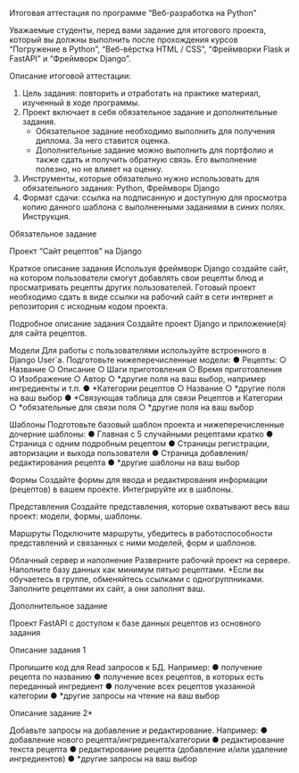 Итоговая аттестация по программе “Веб-разработка на Python”

Уважаемые студенты, перед вами задание для итогового проекта, который вы
должны выполнить после прохождения курсов “Погружение в Python”,
“Веб-вёрстка HTML / CSS”, “Фреймворки Flask и FastAPI” и “Фреймворк Django”.

Описание итоговой аттестации:
1) Цель задания: повторить и отработать на практике материал, изученный в ходе программы.
2) Проект включает в себя обязательное задание и дополнительные задания.
   - Обязательное задание необходимо выполнить для получения диплома.
   За него ставится оценка.
   - Дополнительные задание можно выполнить для портфолио и также
   сдать и получить обратную связь. Его выполнение полезно, но не
   влияет на оценку.
3) Инструменты, которые обязательно нужно использовать для обязательного задания: 
   Python, Фреймворк Django
4) Формат сдачи: ссылка на подписанную и доступную для просмотра копию данного 
   шаблона с выполненными заданиями в синих полях. Инструкция.


Обязательное задание

Проект “Сайт рецептов” на Django

Краткое описание задания
Используя фреймворк Django создайте сайт, на котором пользователи смогут
добавлять свои рецепты блюд и просматривать рецепты других пользователей.
Готовый проект необходимо сдать в виде ссылки на рабочий сайт в сети интернет и
репозитория с исходным кодом проекта.

Подробное описание задания
Создайте проект Django и приложение(я) для сайта рецептов.

Модели
Для работы с пользователями используйте встроенного в Django User`a.
Подготовьте нижеперечисленные модели:
    ● Рецепты:
        ○ Название
        ○ Описание
        ○ Шаги приготовления
        ○ Время приготовления
        ○ Изображение
        ○ Автор
        ○ *другие поля на ваш выбор, например ингредиенты и т.п.
    ● *Категории рецептов
        ○ Название
        ○ *другие поля на ваш выбор
    ● *Связующая таблица для связи Рецептов и Категории
        ○ *обязательные для связи поля
        ○ *другие поля на ваш выбор

Шаблоны
Подготовьте базовый шаблон проекта и нижеперечисленные дочерние шаблоны:
    ● Главная с 5 случайными рецептами кратко
    ● Страница с одним подробным рецептом
    ● Страницы регистрации, авторизации и выхода пользователя
    ● Страница добавления/редактирования рецепта
    ● *другие шаблоны на ваш выбор

Формы
Создайте формы для ввода и редактирования информации (рецептов) в вашем
проекте. Интегрируйте их в шаблоны.

Представления
Создайте представления, которые охватывают весь ваш проект: модели, формы,
шаблоны.

Маршруты
Подключите маршруты, убедитесь в работоспособности представлений и связанных
с ними моделей, форм и шаблонов.

Облачный сервер и наполнение
Разверните рабочий проект на сервере. Наполните базу данных как минимум пятью
рецептами.
*Если вы обучаетесь в группе, обменяйтесь ссылками с одногруппниками.
Заполните рецептами их сайт, а они заполнят ваш.

Дополнительное задание

Проект FastAPI с доступом к базе данных рецептов из основного задания

Описание задания 1

Пропишите код для Read запросов к БД. Например:
    ● получение рецепта по названию
    ● получение всех рецептов, в которых есть переданный ингредиент
    ● получение всех рецептов указанной категории
    ● *другие запросы на чтение на ваш выбор

Описание задание 2*

Добавьте запросы на добавление и редактирование. Например:
    ● добавление нового рецепта/ингредиента/категории
    ● редактирование текста рецепта
    ● редактирование рецепта (добавление и/или удаление ингредиентов)
    ● *другие запросы на ваш выбор
